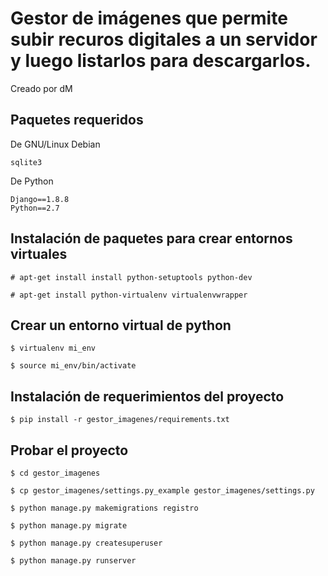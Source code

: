 # Gestor de imágenes que permite subir recuros digitales a un servidor y luego listarlos para descargarlos.

Creado por dM

## Paquetes requeridos

De GNU/Linux Debian
```
sqlite3
```

De Python
```
Django==1.8.8
Python==2.7
```

## Instalación de paquetes para crear entornos virtuales
```
# apt-get install install python-setuptools python-dev

# apt-get install python-virtualenv virtualenvwrapper
```
## Crear un entorno virtual de python
```
$ virtualenv mi_env

$ source mi_env/bin/activate
```
## Instalación de requerimientos del proyecto
```
$ pip install -r gestor_imagenes/requirements.txt 
```
## Probar el proyecto
```
$ cd gestor_imagenes

$ cp gestor_imagenes/settings.py_example gestor_imagenes/settings.py

$ python manage.py makemigrations registro

$ python manage.py migrate

$ python manage.py createsuperuser

$ python manage.py runserver
